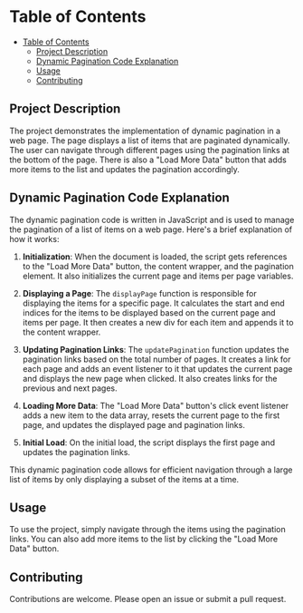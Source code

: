 # Table of Contents

- [Table of Contents](#table-of-contents)
  - [Project Description](#project-description)
  - [Dynamic Pagination Code Explanation](#dynamic-pagination-code-explanation)
  - [Usage](#usage)
  - [Contributing](#contributing)

## Project Description

The project demonstrates the implementation of dynamic pagination in a web page. The page displays a list of items that are paginated dynamically. The user can navigate through different pages using the pagination links at the bottom of the page. There is also a "Load More Data" button that adds more items to the list and updates the pagination accordingly.

## Dynamic Pagination Code Explanation

The dynamic pagination code is written in JavaScript and is used to manage the pagination of a list of items on a web page. Here's a brief explanation of how it works:

1. **Initialization**: When the document is loaded, the script gets references to the "Load More Data" button, the content wrapper, and the pagination element. It also initializes the current page and items per page variables.

2. **Displaying a Page**: The `displayPage` function is responsible for displaying the items for a specific page. It calculates the start and end indices for the items to be displayed based on the current page and items per page. It then creates a new div for each item and appends it to the content wrapper.

3. **Updating Pagination Links**: The `updatePagination` function updates the pagination links based on the total number of pages. It creates a link for each page and adds an event listener to it that updates the current page and displays the new page when clicked. It also creates links for the previous and next pages.

4. **Loading More Data**: The "Load More Data" button's click event listener adds a new item to the data array, resets the current page to the first page, and updates the displayed page and pagination links.

5. **Initial Load**: On the initial load, the script displays the first page and updates the pagination links.

This dynamic pagination code allows for efficient navigation through a large list of items by only displaying a subset of the items at a time.

## Usage

To use the project, simply navigate through the items using the pagination links. You can also add more items to the list by clicking the "Load More Data" button.

## Contributing

Contributions are welcome. Please open an issue or submit a pull request.

